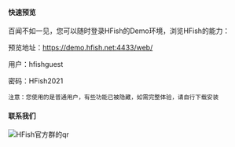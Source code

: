 
#### 快速预览

百闻不如一见，您可以随时登录HFish的Demo环境，浏览HFish的能力：

预览地址：https://demo.hfish.net:4433/web/

用户：hfishguest

密码：HFish2021

`注意：您使用的是普通用户，有些功能已被隐藏，如需完整体验，请自行下载安装`

#### 联系我们

![HFish官方群的qr](/images/20210728203437.png)